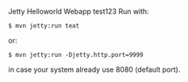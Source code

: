 Jetty Helloworld Webapp
test123
Run with:

    $ mvn jetty:run teat

or:

    $ mvn jetty:run -Djetty.http.port=9999
    
in case your system already use 8080 (default port).
